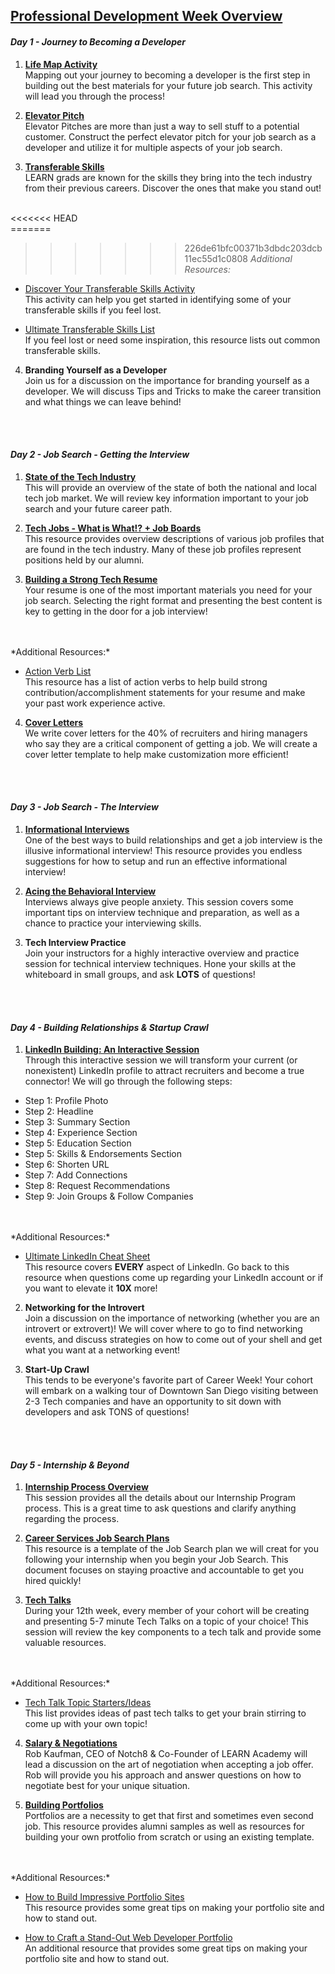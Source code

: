 ## [Professional Development Week Overview](https://drive.google.com/open?id=1bjQYmHHwXoFXH061kMds5moAr-JkuLDr)

#### *Day 1 - Journey to Becoming a Developer*

1) **[Life Map Activity](https://drive.google.com/open?id=1FWMvrJzMTpR_Dsp8KG_THj29T0WyEldP)**
<br/> Mapping out your journey to becoming a developer is the first step in building out the best materials for your future job search. This activity will lead you through the process!

2) **[Elevator Pitch](https://drive.google.com/open?id=1OrSl_SiGHABEplY4G9pexm8OA4sagQKc)**
<br/> Elevator Pitches are more than just a way to sell stuff to a potential customer. Construct the perfect elevator pitch for your job search as a developer and utilize it for multiple aspects of your job search.

3) **[Transferable Skills](https://drive.google.com/open?id=1zGT7vTQ8B1X9SkP6uYcNxl443RNl1xm9)**
<br/> LEARN grads are known for the skills they bring into the tech industry from their previous careers. Discover the ones that make you stand out!
<br/>
<<<<<<< HEAD
<br/>
=======
<br/> 

>>>>>>> 226de61bfc00371b3dbdc203dcb11ec55d1c0808
*Additional Resources:*

* [Discover Your Transferable Skills Activity](https://drive.google.com/open?id=1As36iboC7e3OI6hFasxgkwoFFv2tnWxf)
<br/> This activity can help you get started in identifying some of your transferable skills if you feel lost.

* [Ultimate Transferable Skills List](https://drive.google.com/open?id=1A9xhLVNvKjZbR9fYs0JFd4fqrR2ibjDS)
<br/> If you feel lost or need some inspiration, this resource lists out common transferable skills.

4) **Branding Yourself as a Developer**
<br/>Join us for a discussion on the importance for branding yourself as a developer. We will discuss Tips and Tricks to make the career transition and what things we can leave behind!
<br/>
<br/>

#### *Day 2 - Job Search - Getting the Interview*
1) **[State of the Tech Industry](https://drive.google.com/open?id=1aQdKTW8EzMYVlw44zby9gHDWb2R4Lsb5)**
<br/> This will provide an overview of the state of both the national and local tech job market. We will review key information important to your job search and your future career path.

2) **[Tech Jobs - What is What!? + Job Boards](https://drive.google.com/open?id=1YFFHYmVS3WKkTiMNkrZP-lDB_75BZf79)**
<br/> This resource provides overview descriptions of various job profiles that are found in the tech industry. Many of these job profiles represent positions held by our alumni.

3) **[Building a Strong Tech Resume](https://drive.google.com/open?id=15HcVrgsz_bLqf0F5hzUHVfoGt2E7teL4)**
<br/> Your resume is one of the most important materials you need for your job search. Selecting the right format and presenting the best content is key to getting in the door for a job interview!
<br/>
<br/>
*Additional Resources:*

* [Action Verb List](https://drive.google.com/open?id=1XpRV4ql5GAsGvVbZ5UuNOUcfGKo5c0t-)
<br/> This resource has a list of action verbs to help build strong contribution/accomplishment statements for your resume and make your past work experience active.

4) **[Cover Letters](https://drive.google.com/open?id=1izO_--lliuFayyZoLgB7qZROqQ3jMhF6)**
<br/> We write cover letters for the 40% of recruiters and hiring managers who say they are a critical component of getting a job. We will create a cover letter template to help make customization more efficient!
<br/>
<br/>

#### *Day 3 - Job Search - The Interview*
1) **[Informational Interviews](https://drive.google.com/open?id=1-IVvsEtlVhac3xDDxP_eaErmf2wSkLph)**
<br/> One of the best ways to build relationships and get a job interview is the illusive informational interview! This resource provides you endless suggestions for how to setup and run an effective informational interview!

2) **[Acing the Behavioral Interview](https://drive.google.com/open?id=1H3h1-HOZHIrvI-YD-26cBDmPfW5x2btm)**
<br/> Interviews always give people anxiety. This session covers some important tips on interview technique and preparation, as well as a chance to practice your interviewing skills.

3) **Tech Interview Practice**
<br/> Join your instructors for a highly interactive overview and practice session for technical interview techniques. Hone your skills at the whiteboard in small groups, and ask **LOTS** of questions!
<br/>
<br/>

#### *Day 4 - Building Relationships & Startup Crawl*
1) **[LinkedIn Building: An Interactive Session](https://drive.google.com/open?id=1tyu2phQ-8t-WKkeqOWZr7lxAa6mnbdK9)**
<br/> Through this interactive session we will transform your current (or nonexistent) LinkedIn profile to attract recruiters and become a true connector! We will go through the following steps:
* Step 1: Profile Photo
* Step 2: Headline
* Step 3: Summary Section
* Step 4: Experience Section
* Step 5: Education Section
* Step 5: Skills & Endorsements Section
* Step 6: Shorten URL
* Step 7: Add Connections
* Step 8: Request Recommendations
* Step 9: Join Groups & Follow Companies
<br/>
<br/>
*Additional Resources:*

  * [Ultimate LinkedIn Cheat Sheet](https://drive.google.com/open?id=1lWH-Hlk0InhQkiqQLWWb1Y-_jmeKR4Fk)
<br/> This resource covers **EVERY** aspect of LinkedIn. Go back to this resource when questions come up regarding your LinkedIn account or if you want to elevate it **10X** more!

2) **Networking for the Introvert**
<br/> Join a discussion on the importance of networking (whether you are an introvert or extrovert)! We will cover where to go to find networking events, and discuss strategies on how to come out of your shell and get what you want at a networking event!

3) **Start-Up Crawl**
<br/> This tends to be everyone's favorite part of Career Week! Your cohort will embark on a walking tour of Downtown San Diego visiting between 2-3 Tech companies and have an  opportunity to sit down with developers and ask TONS of questions!
<br/>
<br/>

#### *Day 5 - Internship & Beyond*  
1) **[Internship Process Overview](https://drive.google.com/open?id=1diZ4nyF-bJWA_lT7DthuA3bRvxz3ukFC)**
<br/> This session provides all the details about our Internship Program process. This is a great time to ask questions and clarify anything regarding the process.  

2) **[Career Services Job Search Plans](https://drive.google.com/open?id=1NG1r3oQ40x1SX84thnxu6DXohNnhfPZV)**
<br/> This resource is a template of the Job Search plan we will creat for you following your internship when you begin your Job Search. This document focuses on staying proactive and accountable to get you hired quickly!

3) **[Tech Talks](https://drive.google.com/open?id=1kOT5I5U1qgg5swOC1rOqCEAFiqKpZpSZ)**
<br/> During your 12th week, every member of your cohort will be creating and presenting 5-7 minute Tech Talks on a topic of your choice! This session will review the key components to a tech talk and provide some valuable resources.
<br/>
<br/> *Additional Resources:*

* [Tech Talk Topic Starters/Ideas](https://drive.google.com/open?id=1sdX2xo5O8EVqs2p1HBAoraf9GHoNp602)
<br/> This list provides ideas of past tech talks to get your brain stirring to come up with your own topic!

4) **[Salary & Negotiations](https://drive.google.com/open?id=1fKXlnSk4zFyOcgxrwScmZUfCN3kpx8La)**
<br/> Rob Kaufman, CEO of Notch8 & Co-Founder of LEARN Academy will lead a discussion on the art of negotiation when accepting a job offer. Rob will provide you his approach and answer questions on how to negotiate best for your unique situation.

5) **[Building Portfolios](https://drive.google.com/open?id=1a9W7S1k-WiDTgIwPvZZ0ZzyU7ERTyS6O99aAgyn5ISE)**
<br/> Portfolios are a necessity to get that first and sometimes even second job. This resource provides alumni samples as well as resources for building your own protfolio from scratch or using an existing template.
<br/>
<br/> *Additional Resources:*

* [How to Build Impressive Portfolio Sites](https://drive.google.com/open?id=1iiudMc5paWwNFzGL4ZqPa7UApvCSmU1K-oiSPiJAjm4)
<br/> This resource provides some great tips on making your portfolio site and how to stand out.

* [How to Craft a Stand-Out Web Developer Portfolio](https://drive.google.com/open?id=1PVrvwaVqXVYrFlFjbS61k6prWvEcbtj-NCojjgzC1L0)
<br/> An additional resource that provides some great tips on making your portfolio site and how to stand out.
